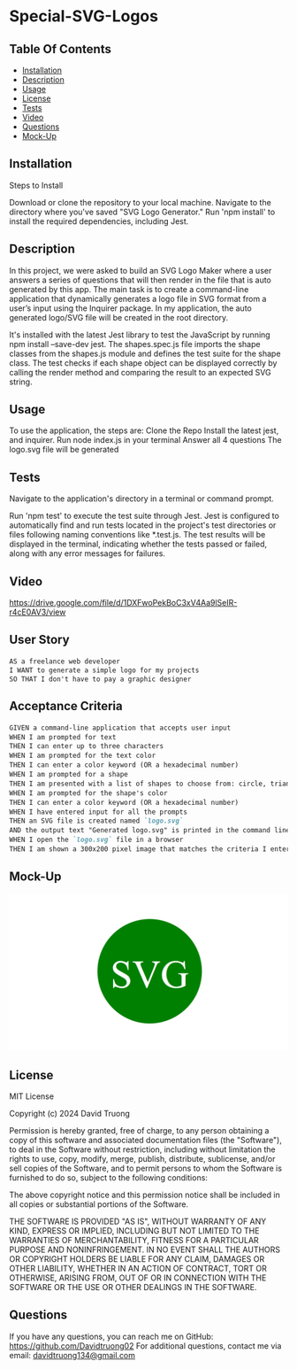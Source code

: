 # Special-SVG-Logos

## Table Of Contents
  - [Installation](#installation)
  - [Description](#description)
  - [Usage](#usage)
  - [License](#license)
  - [Tests](#tests)
  - [Video](#video)
  - [Questions](#questions)
  - [Mock-Up](#Mock-Up)
## Installation
Steps to Install

Download or clone the repository to your local machine.
Navigate to the directory where you've saved "SVG Logo Generator."
Run 'npm install' to install the required dependencies, including Jest.


## Description
In this project, we were asked to build an SVG Logo Maker where a user answers a series of questions that will then render in the file that is auto generated by this app. The main task is to create a command-line application that dynamically generates a logo file in SVG format from a user’s input using the Inquirer package. In my application, the auto generated logo/SVG file will be created in the root directory.

It's installed with the latest Jest library to test the JavaScript by running npm install –save-dev jest. The shapes.spec.js file imports the shape classes from the shapes.js module and defines the test suite for the shape class. The test checks if each shape object can be displayed correctly by calling the render method and comparing the result to an expected SVG string.

## Usage
To use the application, the steps are:
Clone the Repo
Install the latest jest, and inquirer.
Run node index.js in your terminal
Answer all 4 questions
The logo.svg file will be generated

## Tests
Navigate to the application's directory in a terminal or command prompt.

Run 'npm test' to execute the test suite through Jest. Jest is configured to automatically find and run tests located in the project's test directories or files following naming conventions like *.test.js. The test results will be displayed in the terminal, indicating whether the tests passed or failed, along with any error messages for failures.

## Video
https://drive.google.com/file/d/1DXFwoPekBoC3xV4Aa9lSeIR-r4cE0AV3/view

## User Story
```
AS a freelance web developer
I WANT to generate a simple logo for my projects
SO THAT I don't have to pay a graphic designer
```

## Acceptance Criteria
```md
GIVEN a command-line application that accepts user input
WHEN I am prompted for text
THEN I can enter up to three characters
WHEN I am prompted for the text color
THEN I can enter a color keyword (OR a hexadecimal number)
WHEN I am prompted for a shape
THEN I am presented with a list of shapes to choose from: circle, triangle, and square
WHEN I am prompted for the shape's color
THEN I can enter a color keyword (OR a hexadecimal number)
WHEN I have entered input for all the prompts
THEN an SVG file is created named `logo.svg`
AND the output text "Generated logo.svg" is printed in the command line
WHEN I open the `logo.svg` file in a browser
THEN I am shown a 300x200 pixel image that matches the criteria I entered
```


## Mock-Up

![Image showing a green circle with white text that reads "SVG.".](./Demo%20image/10-oop-homework-demo.png)




## License
MIT License

Copyright (c) 2024 David Truong

Permission is hereby granted, free of charge, to any person obtaining a copy
of this software and associated documentation files (the "Software"), to deal
in the Software without restriction, including without limitation the rights
to use, copy, modify, merge, publish, distribute, sublicense, and/or sell
copies of the Software, and to permit persons to whom the Software is
furnished to do so, subject to the following conditions:

The above copyright notice and this permission notice shall be included in all
copies or substantial portions of the Software.

THE SOFTWARE IS PROVIDED "AS IS", WITHOUT WARRANTY OF ANY KIND, EXPRESS OR
IMPLIED, INCLUDING BUT NOT LIMITED TO THE WARRANTIES OF MERCHANTABILITY,
FITNESS FOR A PARTICULAR PURPOSE AND NONINFRINGEMENT. IN NO EVENT SHALL THE
AUTHORS OR COPYRIGHT HOLDERS BE LIABLE FOR ANY CLAIM, DAMAGES OR OTHER
LIABILITY, WHETHER IN AN ACTION OF CONTRACT, TORT OR OTHERWISE, ARISING FROM,
OUT OF OR IN CONNECTION WITH THE SOFTWARE OR THE USE OR OTHER DEALINGS IN THE
SOFTWARE.

## Questions
If you have any questions, you can reach me on GitHub: https://github.com/Davidtruong02
For additional questions, contact me via email: davidtruong134@gmail.com
